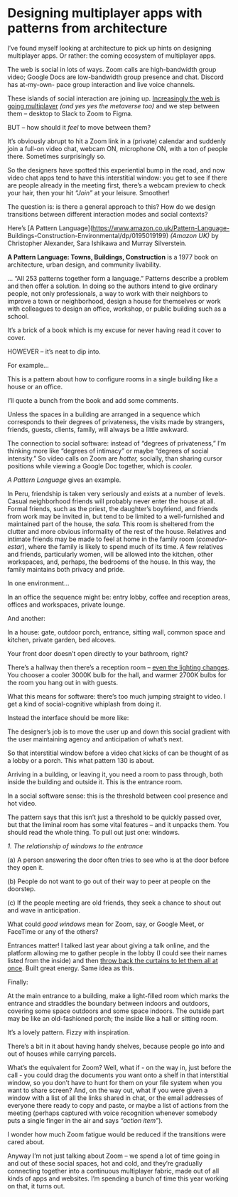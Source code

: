 # Designing multiplayer apps with patterns from architecture

I’ve found myself looking at architecture to pick up hints on designing
multiplayer apps. Or rather: the coming ecosystem of multiplayer apps.

The web is social in lots of ways. Zoom calls are high-bandwidth group video;
Google Docs are low-bandwidth group presence and chat. Discord has at-my-own-
pace group interaction and live voice channels.

These islands of social interaction are joining up. [Increasingly the web is
going multiplayer](/home/2021/09/27/multiplayer) _(and yes yes the metaverse
too)_ and we step between them – desktop to Slack to Zoom to Figma.

BUT – how should it _feel_ to move between them?

It’s obviously abrupt to hit a Zoom link in a (private) calendar and suddenly
join a full-on video chat, webcam ON, microphone ON, with a ton of people
there. Sometimes surprisingly so.

So the designers have spotted this experiential bump in the road, and now
video chat apps tend to have this interstitial window: you get to see if there
are people already in the meeting first, there’s a webcam preview to check
your hair, then your hit _“Join”_ at your leisure. Smoother!

The question is: is there a general approach to this? How do we design
transitions between different interaction modes and social contexts?

Here’s [A Pattern Language](https://www.amazon.co.uk/Pattern-Language-
Buildings-Construction-Environmental/dp/0195019199) _(Amazon UK)_ by
Christopher Alexander, Sara Ishikawa and Murray Silverstein.

**A Pattern Language: Towns, Buildings, Construction** is a 1977 book on
architecture, urban design, and community livability.

… “All 253 patterns together form a language.” Patterns describe a problem and
then offer a solution. In doing so the authors intend to give ordinary people,
not only professionals, a way to work with their neighbors to improve a town
or neighborhood, design a house for themselves or work with colleagues to
design an office, workshop, or public building such as a school.

It’s a brick of a book which is my excuse for never having read it cover to
cover.

HOWEVER – it’s neat to dip into.

For example…

This is a pattern about how to configure rooms in a single building like a
house or an office.

I’ll quote a bunch from the book and add some comments.

Unless the spaces in a building are arranged in a sequence which corresponds
to their degrees of privateness, the visits made by strangers, friends,
guests, clients, family, will always be a little awkward.

The connection to social software: instead of “degrees of privateness,” I’m
thinking more like “degrees of intimacy” or maybe “degrees of social
intensity.” So video calls on Zoom are _hotter,_ socially, than sharing cursor
positions while viewing a Google Doc together, which is _cooler._

_A Pattern Language_ gives an example.

In Peru, friendship is taken very seriously and exists at a number of levels.
Casual neighborhood friends will probably never enter the house at all. Formal
friends, such as the priest, the daughter’s boyfriend, and friends from work
may be invited in, but tend to be limited to a well-furnished and maintained
part of the house, the _sala._ This room is sheltered from the clutter and
more obvious informality of the rest of the house. Relatives and intimate
friends may be made to feel at home in the family room (_comedor-estar_),
where the family is likely to spend much of its time. A few relatives and
friends, particularly women, will be allowed into the kitchen, other
workspaces, and, perhaps, the bedrooms of the house. In this way, the family
maintains both privacy and pride.

In one environment…

In an office the sequence might be: entry lobby, coffee and reception areas,
offices and workspaces, private lounge.

And another:

In a house: gate, outdoor porch, entrance, sitting wall, common space and
kitchen, private garden, bed alcoves.

Your front door doesn’t open directly to your bathroom, right?

There’s a hallway then there’s a reception room – [even the lighting
changes](https://www.westinghouselighting.com/color-temperature.aspx). You
chooser a cooler 3000K bulb for the hall, and warmer 2700K bulbs for the room
you hang out in with guests.

What this means for software: there’s too much jumping straight to video. I
get a kind of social-cognitive whiplash from doing it.

Instead the interface should be more like:

The designer’s job is to move the user up and down this social gradient with
the user maintaining agency and anticipation of what’s next.

So that interstitial window before a video chat kicks of can be thought of as
a lobby or a porch. This what pattern 130 is about.

Arriving in a building, or leaving it, you need a room to pass through, both
inside the building and outside it. This is the entrance room.

In a social software sense: this is the threshold between cool presence and
hot video.

The pattern says that this isn’t just a threshold to be quickly passed over,
but that the liminal room has some vital features – and it unpacks them. You
should read the whole thing. To pull out just one: windows.

_1\. The relationship of windows to the entrance_

(a) A person answering the door often tries to see who is at the door before
they open it.

(b) People do not want to go out of their way to peer at people on the
doorstep.

(c) If the people meeting are old friends, they seek a chance to shout out and
wave in anticipation.

What could _good windows_ mean for Zoom, say, or Google Meet, or FaceTime or
any of the others?

Entrances matter! I talked last year about giving a talk online, and the
platform allowing me to gather people in the lobby (I could see their names
listed from the inside) and then [throw back the curtains to let them all at
once](/home/2021/06/15/doorways). Built great energy. Same idea as this.

Finally:

At the main entrance to a building, make a light-filled room which marks the
entrance and straddles the boundary between indoors and outdoors, covering
some space outdoors and some space indoors. The outside part may be like an
old-fashioned porch; the inside like a hall or sitting room.

It’s a lovely pattern. Fizzy with inspiration.

There’s a bit in it about having handy shelves, because people go into and out
of houses while carrying parcels.

What’s the equivalent for Zoom? Well, what if - on the way in, just before the
call - you could drag the documents you want onto a shelf in that interstitial
window, so you don’t have to hunt for them on your file system when you want
to share screen? And, on the way out, what if you were given a window with a
list of all the links shared in chat, or the email addresses of everyone there
ready to copy and paste, or maybe a list of actions from the meeting (perhaps
captured with voice recognition whenever somebody puts a single finger in the
air and says _“action item”_).

I wonder how much Zoom fatigue would be reduced if the transitions were cared
about.

Anyway I’m not just talking about Zoom – we spend a lot of time going in and
out of these social spaces, hot and cold, and they’re gradually connecting
together into a continuous multiplayer fabric, made out of all kinds of apps
and websites. I’m spending a bunch of time this year working on that, it turns
out.
